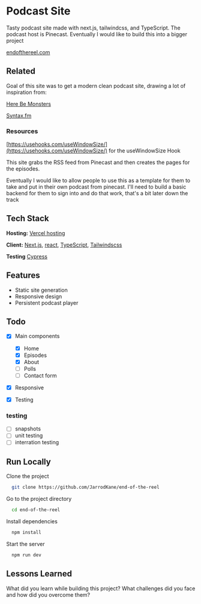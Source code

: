 # Podcast Site

Tasty podcast site made with next.js, tailwindcss, and TypeScript.
The podcast host is Pinecast.
Eventually I would like to build this into a bigger project

[endofthereel.com](https://www.endofthereel.com/)

## Related

Goal of this site was to get a modern clean podcast site, drawing a lot of inspiration from:

[Here Be Monsters](https://www.hbmpodcast.com/)

[Syntax.fm](https://syntax.fm/)

### Resources

[https://usehooks.com/useWindowSize/](https://usehooks.com/useWindowSize/) for the useWindowSize Hook

This site grabs the RSS feed from Pinecast and then creates the pages for the episodes.

Eventually I would like to allow people to use this as a template for them to take and put in their own podcast from pinecast.
I'll need to build a basic backend for them to sign into and do that work, that's a bit later down the track

## Tech Stack

**Hosting:** [Vercel hosting](https://vercel.com/)

**Client:** [Next.js](https://nextjs.org/), [react](https://reactjs.org/), [TypeScript](https://www.typescriptlang.org/), [Tailwindscss](https://tailwindcss.com/)

**Testing** [Cypress](https://www.cypress.io/)

## Features

- Static site generation
- Responsive design
- Persistent podcast player

## Todo

- [x] Main components

  - [x] Home
  - [x] Episodes
  - [x] About
  - [ ] Polls
  - [ ] Contact form

- [x] Responsive
- [x] Testing

### testing

- [ ] snapshots
- [ ] unit testing
- [ ] interration testing

## Run Locally

Clone the project

```bash
  git clone https://github.com/JarrodKane/end-of-the-reel
```

Go to the project directory

```bash
  cd end-of-the-reel
```

Install dependencies

```bash
  npm install
```

Start the server

```bash
  npm run dev
```

## Lessons Learned

What did you learn while building this project? What challenges did you face and how did you overcome them?

